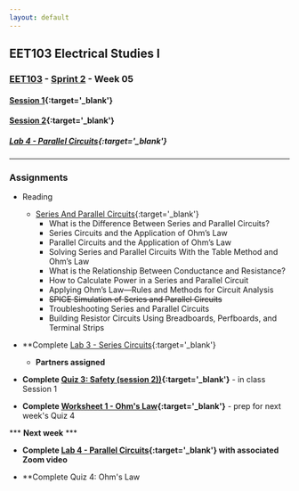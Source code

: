 ```yaml
---
layout: default
---
```


## EET103 Electrical Studies I

### [EET103](../../) - [Sprint 2](../) - Week 05

#### [<span style="cursor: pointer;">Session 1</span>](s1/){:target='_blank'}

#### [<span style="cursor: pointer;">Session 2</span>](s2/){:target='_blank'}

##### [Lab 4 - Parallel Circuits](../../labs/l04_parallel_circuits/){:target='_blank'}

---

### Assignments
- Reading 
    - [Series And Parallel Circuits](https://www.allaboutcircuits.com/textbook/direct-current/chpt-5/what-are-series-and-parallel-circuits/){:target='_blank'}
        - What is the Difference Between Series and Parallel Circuits?
        - Series Circuits and the Application of Ohm’s Law
        - Parallel Circuits and the Application of Ohm’s Law
        - Solving Series and Parallel Circuits With the Table Method and Ohm’s Law
        - What is the Relationship Between Conductance and Resistance?
        - How to Calculate Power in a Series and Parallel Circuit
        - Applying Ohm’s Law—Rules and Methods for Circuit Analysis
        - ~~SPICE Simulation of Series and Parallel Circuits~~
        - Troubleshooting Series and Parallel Circuits
        - Building Resistor Circuits Using Breadboards, Perfboards, and Terminal Strips

- **Complete [Lab 3 - Series Circuits](../../../labs/l03_series_circuits/){:target='_blank'}
    - **Partners assigned**

- **Complete [Quiz 3: Safety (session 2))](https://forms.office.com/r/mT2B9DgxZw){:target='_blank'}** - in class Session 1

- **Complete [Worksheet 1 - Ohm's Law](https://forms.office.com/Pages/ResponsePage.aspx?id=7d-nLF6sb0SVV1dHONw2EJ6w58fEsdNChe_qBQ1MBUdUOTBQMTg1MUVSTFlRUEJPVDY0UTZLUktWQS4u){:target='_blank'}** - prep for next week's Quiz 4

*** **Next week** ***

- **Complete [Lab 4 - Parallel Circuits](../../labs/l04_parallel_circuits/){:target='_blank'} with associated Zoom video**

- **Complete Quiz 4: Ohm's Law


